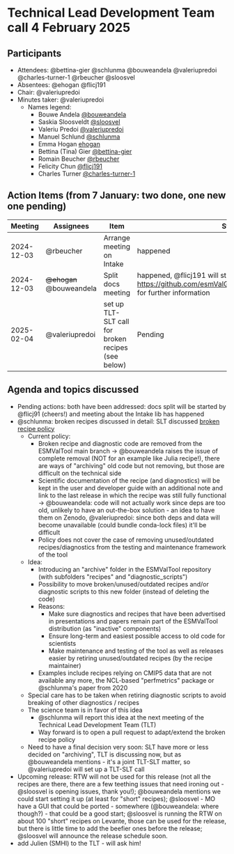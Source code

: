 # Technical Lead Development Team call 4 February 2025

## Participants

- Attendees: @bettina-gier @schlunma @bouweandela @valeriupredoi @charles-turner-1 @rbeucher @sloosvel
- Absentees: @ehogan @flicj191
- Chair: @valeriupredoi
- Minutes taker: @valeriupredoi
  - Names legend:
    - Bouwe Andela [@bouweandela](https://github.com/bouweandela)
    - Saskia Sloosveldt [@sloosvel](https://github.com/sloosvel)
    - Valeriu Predoi [@valeriupredoi](https://github.com/valeriupredoi)
    - Manuel Schlund [@schlunma](https://github.com/schlunma)
    - Emma Hogan [ehogan](https://github.com/ehogan)
    - Bettina (Tina) Gier [@bettina-gier](https://github.com/bettina-gier)
    - Romain Beucher [@rbeucher](https://github.com/rbeucher)
    - Felicity Chun [@flicj191](https://github.com/flicj191)
    - Charles Turner [@charles-turner-1](https://github.com/charles-turner-1)

## Action Items (from 7 January: two done, one new one pending)

| Meeting | Assignees | Item | Status |
|-|-|-|-|
| 2024-12-03 | @rbeucher | Arrange meeting on Intake | happened |
| 2024-12-03 | ~~@ehogan~~ @bouweandela | Split docs meeting | happened, @flicj191 will start working on this, see https://github.com/esmValGroup/esMValTool/issues/3860 for further information |
| 2025-02-04 | @valeriupredoi | set up TLT-SLT call for broken recipes (see below) | Pending |

## Agenda and topics discussed

- Pending actions: both have been addressed: docs split will be started by @flicj91 (cheers!) and meeting about the Intake lib has happened
- @schlunma: broken recipes discussed in detail:
SLT discussed [broken recipe policy](https://docs.esmvaltool.org/en/latest/community/broken_recipe_policy.html)
    - Current policy:
      - Broken recipe and diagnostic code are removed from the ESMValTool main branch
      -> @bouweandela raises the issue of complete removal (NOT for an example like Julia recipe!), there are ways of "archiving" old code but not removing, but those are difficult on the technical side
      - Scientific documentation of the recipe (and diagnostics) will be kept in the user and developer guide with an additional note and link to the last release in which the recipe was still fully functional
      -> @bouweandela: code will not actually work since deps are too old, unlikely to have an out-the-box solution - an idea to have them on Zenodo, @valeriupredoi: since both deps and data will become unavailable (could bundle conda-lock files) it'll be difficult
      - Policy does not cover the case of removing unused/outdated recipes/diagnostics from the testing and maintenance framework of the tool
   - Idea:
      - Introducing an "archive" folder in the ESMValTool repository (with subfolders "recipes" and "diagnostic_scripts")
      - Possibility to move broken/unused/outdated recipes and/or diagnostic scripts to this new folder (instead of deleting the code)
      - Reasons:
         - Make sure diagnostics and recipes that have been advertised in presentations and papers remain part of the ESMValTool distribution (as "inactive" components)
         - Ensure long-term and easiest possible access to old code for scientists
         - Make maintenance and testing of the tool as well as releases easier by retiring unused/outdated recipes (by the recipe maintainer)
      - Examples include recipes relying on CMIP5 data that are not available any more, the NCL-based "perfmetrics" package or @schlunma's paper from 2020
   - Special care has to be taken when retiring diagnostic scripts to avoid breaking of other diagnostics / recipes
   - The science team is in favor of this idea
      - @schlunma will report this idea at the next meeting of the Technical Lead Development Team (TLT)
      - Way forward is to open a pull request to adapt/extend the broken recipe policy
   - Need to have a final decision very soon: SLT have more or less decided on "archiving", TLT is discussing now, but as @bouweandela mentions - it's a joint TLT-SLT matter, so @valeriupredoi will set up a TLT-SLT call
- Upcoming release: RTW will not be used for this release (not all the recipes are there, there are a few teething issues that need ironing out - @sloosvel is opening issues, thank you!); @bouweandela mentions we could start setting it up (at least for "short" recipes); @sloosvel - MO have a GUI that could be ported - somewhere (@bouweandela: where though?) - that could be a good start; @sloosvel is running the RTW on about 100 "short" recipes on Levante, those can be used for the release, but there is little time to add the beefier ones before the release; @sloosvel will announce the release schedule soon.
- add Julien (SMHI) to the TLT - will ask him!
